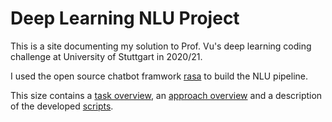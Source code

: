 # Deep Learning NLU Project

This is a site documenting my solution to Prof. Vu's deep learning coding challenge at University of Stuttgart in 2020/21.

I used the open source chatbot framwork [rasa](rasa.com) to build the NLU pipeline. 

This size contains a [task overview](task), an [approach overview](approach) and a description of the developed [scripts](scripts). 
